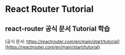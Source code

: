 # React Router Tutorial

## react-router 공식 문서 Tutorial 학습

[공식 문서: https://reactrouter.com/en/main/start/tutorial](https://reactrouter.com/en/main/start/tutorial)
